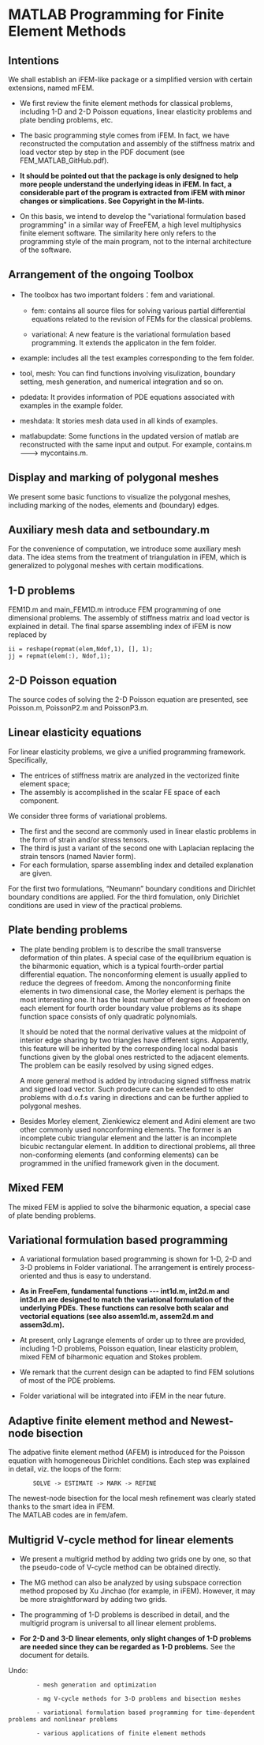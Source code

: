 # MATLAB Programming for Finite Element Methods

## Intentions

We shall establish an iFEM-like package or a simplified version with certain extensions, named mFEM. 

- We first review the finite element methods for classical problems, including 1-D and 2-D Poisson equations, linear elasticity problems and plate bending problems, etc. 

- The basic programming style comes from iFEM. In fact, we have reconstructed the computation and assembly of the stiffness matrix and load vector step by step in the PDF document (see FEM_MATLAB_GitHub.pdf). 

-  
  **It should be pointed out that the package is only designed to help more people understand the underlying ideas in iFEM. 
   In fact, a considerable part of the program is extracted from iFEM with minor changes or simplications. See Copyright in the M-lints.**

- On this basis, we intend to develop the "variational formulation based programming"  in a similar way of FreeFEM, a high level multiphysics finite element software. The similarity here only refers to the programming style of the main program, not to the internal architecture of the software.


## Arrangement of the ongoing Toolbox 

- The toolbox has two important folders：fem and variational.

  - fem: contains all source files for solving various partial differential equations related to the revision of FEMs for the classical problems. 
    
  - variational: A new feature is the variational formulation based programming. It extends the applicaton in the fem folder.

- example: includes all the test examples corresponding to the fem folder.

- tool, mesh: You can find functions involving visulization, boundary setting, mesh generation, and numerical integration and so on.

- pdedata: It provides information of PDE equations associated with examples in the example folder. 

- meshdata: It stories mesh data used in all kinds of examples.

- matlabupdate: Some functions in the updated version of matlab are reconstructed with the same input and output. For example, contains.m ---> mycontains.m.

## Display and marking of polygonal meshes

We present some basic functions to visualize the polygonal meshes, including marking of the nodes, elements and (boundary) edges.

## Auxiliary mesh data and setboundary.m

For the convenience of computation, we introduce some auxiliary mesh data. The idea stems from the treatment of triangulation in iFEM, which is generalized to polygonal meshes with certain modifications.  

## 1-D problems

FEM1D.m and main_FEM1D.m introduce FEM programming of one dimensional problems. The assembly of stiffness matrix and load vector is explained in detail. 
The final sparse assembling index of iFEM is now replaced by 
```
ii = reshape(repmat(elem,Ndof,1), [], 1);
jj = repmat(elem(:), Ndof,1);
```

## 2-D Poisson equation
The source codes of solving the 2-D Poisson equation are presented, see Poisson.m, PoissonP2.m and PoissonP3.m.

## Linear elasticity equations

For linear elasticity problems, we give a unified programming framework. Specifically, 
- The entrices of stiffness matrix are analyzed in the vectorized finite element space;
- The assembly is accomplished in the scalar FE space of each component.

We consider three forms of variational problems. 
  - The first and the second are commonly used in linear elastic problems in the form of strain and/or stress tensors. 
  - The third is just a variant of the second one with Laplacian replacing the strain tensors (named Navier form).
  - For each formulation, sparse assembling index and detailed explanation are given.

For the first two formulations,  “Neumann”  boundary conditions and Dirichlet boundary conditions are applied. 
For the third fomulation, only Dirichlet conditions are used in view of the practical problems.

## Plate bending problems

- The plate bending problem is to describe the small transverse deformation of thin plates. A special case of the equilibrium equation is the biharmonic equation, which is a typical fourth-order partial differential equation. The nonconforming element is usually applied to reduce the degrees of freedom. Among the nonconforming finite elements in two dimensional case, the Morley element is perhaps the most interesting one. It has the least number of degrees of freedom on each element for fourth order boundary value problems as its shape function space consists of only quadratic polynomials.

    It should be noted that the normal derivative values at the midpoint of interior edge sharing by two triangles have different signs. Apparently, this feature will be inherited by the corresponding local nodal basis functions given by the global ones restricted to the adjacent elements. The problem can be easily resolved by using signed edges.
    
    A more general method is added by introducing signed stiffness matrix and signed load vector. Such prodecure can be extended to other problems with d.o.f.s varing in directions and can be further applied to polygonal meshes.
	
- Besides Morley element, Zienkiewicz element and Adini element are two other commonly used nonconforming elements. 
  The former is an incomplete cubic triangular element and the latter is an incomplete bicubic rectangular element.
  In addition to directional problems, all three non-conforming elements (and conforming elements) can be programmed in the unified framework given in the document.

## Mixed FEM
  
   The mixed FEM is applied to solve the biharmonic equation, a special case of plate bending problems.
   

## Variational formulation based programming

  - A variational formulation based programming is shown for 1-D, 2-D and 3-D problems in Folder variational. The arrangement is entirely  process-oriented and thus is easy to understand. 
  
  - **As in FreeFem, fundamental functions --- int1d.m, int2d.m and int3d.m are designed to match the variational formulation of the underlying PDEs. These functions can resolve both scalar and vectorial equations (see also assem1d.m, assem2d.m and assem3d.m).**
  
  - At present, only Lagrange elements of order up to three are provided, including 1-D problems, Poisson equation, linear elasticity problem, mixed FEM of biharmonic equation and Stokes problem. 
  
  - We remark that the current design can be adapted to find FEM solutions of most of the PDE problems.
  
  - Folder variational will be integrated into iFEM in the near future.

  
## Adaptive finite element method and Newest-node bisection

The adpative finite element method (AFEM) is introduced for the Poisson equation with homogeneous Dirichlet 
   conditions.  Each step was explained in detail, viz. the loops of the form: 

           SOLVE -> ESTIMATE -> MARK -> REFINE

The newest-node bisection for the local mesh refinement was clearly stated thanks to the smart idea in iFEM.  
The MATLAB codes are in fem/afem. 

## Multigrid V-cycle method for linear elements

  - We present a multigrid method by adding two grids one by one, so that the pseudo-code of V-cycle method can be obtained directly.
  
  - The MG method can also be analyzed by using subspace correction method proposed by Xu Jinchao (for example, in iFEM). 
    However, it may be more straightforward by adding two grids.

  - The programming of 1-D problems is described in detail, and the multigrid program is universal to all linear element problems.
  
  - **For 2-D and 3-D linear elements, only slight changes of 1-D problems are needed since they can be regarded as 1-D problems.**
    See the document for details.


Undo: 

	   
            - mesh generation and optimization  
           
	        - mg V-cycle methods for 3-D problems and bisection meshes 
  
            - variational formulation based programming for time-dependent problems and nonlinear problems

            - various applications of finite element methods
	    
	    
	 
